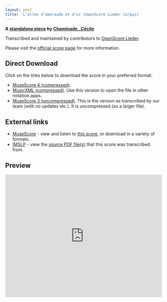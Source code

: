 ```yaml
---
layout: post
title: 'L’allée d’émeraude et d’or (OpenScore Lieder Corpus)'
---
```


__A [standalone piece](https://fourscoreandmore.org/openscore/lieder/Chaminade,_C%C3%A9cile/_/) by [Chaminade,_Cécile](https://fourscoreandmore.org/openscore/lieder/Chaminade,_C%C3%A9cile)__

Transcribed and maintained by contributors to [OpenScore Lieder].

Please visit the [official score page] for more information.

[official score page]: https://musescore.com/openscore-lieder-corpus/scores/6260946
[OpenScore Lieder]: https://musescore.com/openscore-lieder-corpus

## Direct Download

Click on the links below to download the score in your preferred format:
- [MuseScore 4 (compressed)](https://fourscoreandmore.org/openscore/lieder/Chaminade,_C%C3%A9cile/_/L%E2%80%99all%C3%A9e_d%E2%80%99%C3%A9meraude_et_d%E2%80%99or.mscz).
- [MusicXML (compressed)](https://fourscoreandmore.org/openscore/lieder/Chaminade,_C%C3%A9cile/_/L%E2%80%99all%C3%A9e_d%E2%80%99%C3%A9meraude_et_d%E2%80%99or.mxl). Use this version to open the file in other notation apps.
- [MuseScore 3 (uncompressed)](https://raw.githubusercontent.com/OpenScore/Lieder/refs/heads/main/scores/Chaminade,_C%C3%A9cile/_/L%E2%80%99all%C3%A9e_d%E2%80%99%C3%A9meraude_et_d%E2%80%99or/lc6260946.mscx). This is the version as transcribed by our team (with no updates etc.). It is uncompressed (so a larger file).

## External links

- [MuseScore] - view and listen to [this score][MuseScore], or download in a variety of formats.
- [IMSLP] - view the [source PDF file(s)][IMSLP] that this score was transcribed from.

[MuseScore]: https://musescore.com/score/6260946
[IMSLP]: https://imslp.org/wiki/Special:ReverseLookup/154240

## Preview

<iframe width="100%" height="394" src="https://musescore.com/openscore-lieder-corpus/scores/6260946/embed" frameborder="0" allowfullscreen allow="autoplay; fullscreen"></iframe>
